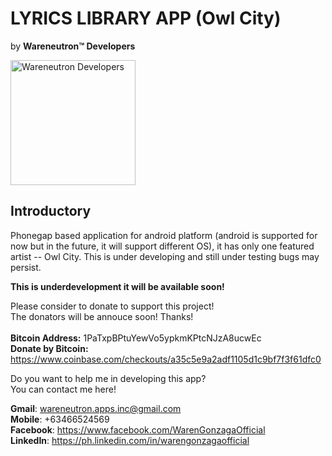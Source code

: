 # **LYRICS LIBRARY APP** (Owl City)
by **Wareneutron&#8482; Developers**

<a href="https://warengonzaga.github.io/sites/wareneutrondevteam.html" target="_blank"><img src="http://warengonzaga.github.io/sites/assets/img/wrndevteam-logo.jpg" alt="Wareneutron Developers" width="200px" height="auto"/></a>

## Introductory ##

Phonegap based application for android platform (android is supported for now but in the future, it will support different OS), it has only one featured artist -- Owl City. This is under developing and still under testing bugs may persist.

<b>This is underdevelopment it will be available soon!</b> <br>

Please consider to donate to support this project! <br/>
The donators will be annouce soon! Thanks! <br/><br/>
<b>Bitcoin Address:</b> 1PaTxpBPtuYewVo5ypkmKPtcNJzA8ucwEc <br/>
<b>Donate by Bitcoin:</b> https://www.coinbase.com/checkouts/a35c5e9a2adf1105d1c9bf7f3f61dfc0

Do you want to help me in developing this app?<br>
You can contact me here!

**Gmail**: wareneutron.apps.inc@gmail.com <br>
**Mobile**: +63466524569 <br>
**Facebook**: https://www.facebook.com/WarenGonzagaOfficial <br>
**LinkedIn**: https://ph.linkedin.com/in/warengonzagaofficial
